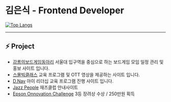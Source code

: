 # 김은식 - Frontend Developer
  
[![Top Langs](https://github-readme-stats.vercel.app/api/top-langs/?username=gamrom&layout=compact&show_icons=true&theme=cobalt&count_private=true&hide=python,ruby)](https://github.com/anuraghazra/github-readme-stats)

---
  
## ⚡ Project</bold>

- [감롬의보드게임동아리](https://www.gambodong.com) 서울대 입구역을 중심으로 하는 보드게임 모임 일정 관리 및 홍보 사이트 입니다.
- [스몰빅클래스](https://smallbigclass.com/) 교육 프로그램 및 OTT 영상을 제공하는 사이트 입니다.
- [D.Nav](https://class.dnav.co.kr) 아이 리더십 교육 프로그램 진행 사이트 입니다.
- [Jazz People](https://jazzpeople.co.kr/) 재즈클럽 안내사이트
- [Epson Onnovation Challenge](https://techit.education/event/epson)    3등 장려상 수상 / 250만원 획득



